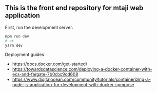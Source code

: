 ## This is the front end repository for mtaji web application

First, run the development server:

```bash
npm run dev
# or
yarn dev
```

Deployment guides
* https://docs.docker.com/get-started/
* https://towardsdatascience.com/deploying-a-docker-container-with-ecs-and-fargate-7b0cbc9cd608
* https://www.digitalocean.com/community/tutorials/containerizing-a-node-js-application-for-development-with-docker-compose

